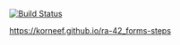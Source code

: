 [![Build Status](https://api.cirrus-ci.com/github/korneef/ra-42_forms-steps.svg)](https://cirrus-ci.com/github/korneef/ra-42_forms-steps)

https://korneef.github.io/ra-42_forms-steps
